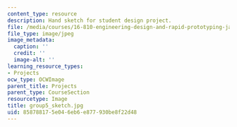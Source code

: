 ```yaml
---
content_type: resource
description: Hand sketch for student design project.
file: /media/courses/16-810-engineering-design-and-rapid-prototyping-january-iap-2005/858788175e046eb6e877930be8f22d48_group5_sketch.jpg
file_type: image/jpeg
image_metadata:
  caption: ''
  credit: ''
  image-alt: ''
learning_resource_types:
- Projects
ocw_type: OCWImage
parent_title: Projects
parent_type: CourseSection
resourcetype: Image
title: group5_sketch.jpg
uid: 85878817-5e04-6eb6-e877-930be8f22d48
---
```

